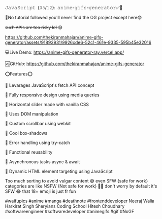 𝙹𝚊𝚟𝚊𝚂𝚌𝚛𝚒𝚙𝚝 {𝟶𝟻/𝟷𝟸}: 𝚊𝚗𝚒𝚖𝚎-𝚐𝚒𝚏𝚜-𝚐𝚎𝚗𝚎𝚛𝚊𝚝𝚘𝚛✅🔞

🔴No tutorial followed you'll never find the OG project except here😎

s̶u̶c̶h̶ ̶A̶P̶I̶s̶ ̶a̶r̶e̶ ̶t̶o̶o̶ ̶r̶i̶s̶k̶y̶ ̶l̶o̶l̶ 😅



https://github.com/thekiranmahajan/anime-gifs-generator/assets/91893931/9926cde6-52c1-461e-9335-595b45e32016



💻Live Demo: https://anime-gifs-generator-ray.vercel.app/

🆚GitHub: https://github.com/thekiranmahajan/anime-gifs-generator



⭕Features⭕

🍭 Levarages JavaScript's fetch API concept

🍭 Fully responsive design using media queries

🍭 Horizontal slider made with vanilla CSS

🍭 Uses DOM manipulation

🍭 Custom scrollbar using webkit

🍭 Cool box-shadows 

🍭 Error handling using try-catch

🍭 Functional reusability 

🍭 Asynchronous tasks async & await

🍭 Dynamic HTML element targeting using JavaScript



Too much sorting to avoid vulgar content 😅 even SFW {safe for work} categories are like NSFW {Not safe for work} 😮‍💨 don't worry by default it's SFW 😂 that 18+ emoji is just fr fun

#waifupics #anime #manga #deathnote #frontenddeveloper Neeraj Walia Harkirat Singh Sheryians Coding School Hitesh Choudhary #softwareengineer  #softwaredeveloper #animegifs #gif #NoGF
